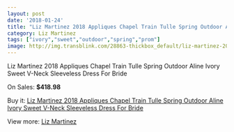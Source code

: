 ```yaml
---
layout: post
date: '2018-01-24'
title: "Liz Martinez 2018 Appliques Chapel Train Tulle Spring Outdoor Aline Ivory Sweet V-Neck Sleeveless Dress For Bride"
category: Liz Martinez
tags: ["ivory","sweet","outdoor","spring","prom"]
image: http://img.transblink.com/28863-thickbox_default/liz-martinez-2018-appliques-chapel-train-tulle-spring-outdoor-aline-ivory-sweet-v-neck-sleeveless-dress-for-bride.jpg
---
```

Liz Martinez 2018 Appliques Chapel Train Tulle Spring Outdoor Aline Ivory Sweet V-Neck Sleeveless Dress For Bride

On Sales: **$418.98**
<a href="https://www.transblink.com/en/liz-martinez/9420-liz-martinez-2018-appliques-chapel-train-tulle-spring-outdoor-aline-ivory-sweet-v-neck-sleeveless-dress-for-bride.html"><amp-img layout="responsive" width="600" height="600" src="//img.transblink.com/28863-thickbox_default/liz-martinez-2018-appliques-chapel-train-tulle-spring-outdoor-aline-ivory-sweet-v-neck-sleeveless-dress-for-bride.jpg" alt="Liz Martinez 2018 Appliques Chapel Train Tulle Spring Outdoor Aline Ivory Sweet V-Neck Sleeveless Dress For Bride 0" /></a>
<a href="https://www.transblink.com/en/liz-martinez/9420-liz-martinez-2018-appliques-chapel-train-tulle-spring-outdoor-aline-ivory-sweet-v-neck-sleeveless-dress-for-bride.html"><amp-img layout="responsive" width="600" height="600" src="//img.transblink.com/28870-thickbox_default/liz-martinez-2018-appliques-chapel-train-tulle-spring-outdoor-aline-ivory-sweet-v-neck-sleeveless-dress-for-bride.jpg" alt="Liz Martinez 2018 Appliques Chapel Train Tulle Spring Outdoor Aline Ivory Sweet V-Neck Sleeveless Dress For Bride 1" /></a>
<a href="https://www.transblink.com/en/liz-martinez/9420-liz-martinez-2018-appliques-chapel-train-tulle-spring-outdoor-aline-ivory-sweet-v-neck-sleeveless-dress-for-bride.html"><amp-img layout="responsive" width="600" height="600" src="//img.transblink.com/28869-thickbox_default/liz-martinez-2018-appliques-chapel-train-tulle-spring-outdoor-aline-ivory-sweet-v-neck-sleeveless-dress-for-bride.jpg" alt="Liz Martinez 2018 Appliques Chapel Train Tulle Spring Outdoor Aline Ivory Sweet V-Neck Sleeveless Dress For Bride 2" /></a>
<a href="https://www.transblink.com/en/liz-martinez/9420-liz-martinez-2018-appliques-chapel-train-tulle-spring-outdoor-aline-ivory-sweet-v-neck-sleeveless-dress-for-bride.html"><amp-img layout="responsive" width="600" height="600" src="//img.transblink.com/28868-thickbox_default/liz-martinez-2018-appliques-chapel-train-tulle-spring-outdoor-aline-ivory-sweet-v-neck-sleeveless-dress-for-bride.jpg" alt="Liz Martinez 2018 Appliques Chapel Train Tulle Spring Outdoor Aline Ivory Sweet V-Neck Sleeveless Dress For Bride 3" /></a>
<a href="https://www.transblink.com/en/liz-martinez/9420-liz-martinez-2018-appliques-chapel-train-tulle-spring-outdoor-aline-ivory-sweet-v-neck-sleeveless-dress-for-bride.html"><amp-img layout="responsive" width="600" height="600" src="//img.transblink.com/28867-thickbox_default/liz-martinez-2018-appliques-chapel-train-tulle-spring-outdoor-aline-ivory-sweet-v-neck-sleeveless-dress-for-bride.jpg" alt="Liz Martinez 2018 Appliques Chapel Train Tulle Spring Outdoor Aline Ivory Sweet V-Neck Sleeveless Dress For Bride 4" /></a>
<a href="https://www.transblink.com/en/liz-martinez/9420-liz-martinez-2018-appliques-chapel-train-tulle-spring-outdoor-aline-ivory-sweet-v-neck-sleeveless-dress-for-bride.html"><amp-img layout="responsive" width="600" height="600" src="//img.transblink.com/28866-thickbox_default/liz-martinez-2018-appliques-chapel-train-tulle-spring-outdoor-aline-ivory-sweet-v-neck-sleeveless-dress-for-bride.jpg" alt="Liz Martinez 2018 Appliques Chapel Train Tulle Spring Outdoor Aline Ivory Sweet V-Neck Sleeveless Dress For Bride 5" /></a>
<a href="https://www.transblink.com/en/liz-martinez/9420-liz-martinez-2018-appliques-chapel-train-tulle-spring-outdoor-aline-ivory-sweet-v-neck-sleeveless-dress-for-bride.html"><amp-img layout="responsive" width="600" height="600" src="//img.transblink.com/28865-thickbox_default/liz-martinez-2018-appliques-chapel-train-tulle-spring-outdoor-aline-ivory-sweet-v-neck-sleeveless-dress-for-bride.jpg" alt="Liz Martinez 2018 Appliques Chapel Train Tulle Spring Outdoor Aline Ivory Sweet V-Neck Sleeveless Dress For Bride 6" /></a>
<a href="https://www.transblink.com/en/liz-martinez/9420-liz-martinez-2018-appliques-chapel-train-tulle-spring-outdoor-aline-ivory-sweet-v-neck-sleeveless-dress-for-bride.html"><amp-img layout="responsive" width="600" height="600" src="//img.transblink.com/28864-thickbox_default/liz-martinez-2018-appliques-chapel-train-tulle-spring-outdoor-aline-ivory-sweet-v-neck-sleeveless-dress-for-bride.jpg" alt="Liz Martinez 2018 Appliques Chapel Train Tulle Spring Outdoor Aline Ivory Sweet V-Neck Sleeveless Dress For Bride 7" /></a>

Buy it: [Liz Martinez 2018 Appliques Chapel Train Tulle Spring Outdoor Aline Ivory Sweet V-Neck Sleeveless Dress For Bride](https://www.transblink.com/en/liz-martinez/9420-liz-martinez-2018-appliques-chapel-train-tulle-spring-outdoor-aline-ivory-sweet-v-neck-sleeveless-dress-for-bride.html "Liz Martinez 2018 Appliques Chapel Train Tulle Spring Outdoor Aline Ivory Sweet V-Neck Sleeveless Dress For Bride")

View more: [Liz Martinez](https://www.transblink.com/en/84-liz-martinez "Liz Martinez")